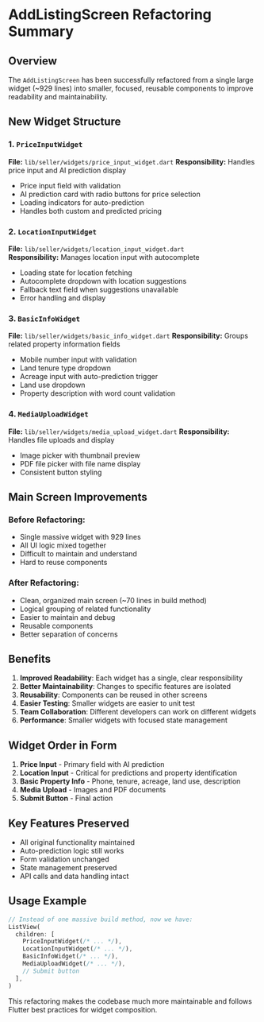 # AddListingScreen Refactoring Summary

## Overview

The `AddListingScreen` has been successfully refactored from a single large widget (~929 lines) into smaller, focused, reusable components to improve readability and maintainability.

## New Widget Structure

### 1. `PriceInputWidget`

**File:** `lib/seller/widgets/price_input_widget.dart`
**Responsibility:** Handles price input and AI prediction display

- Price input field with validation
- AI prediction card with radio buttons for price selection
- Loading indicators for auto-prediction
- Handles both custom and predicted pricing

### 2. `LocationInputWidget`

**File:** `lib/seller/widgets/location_input_widget.dart`  
**Responsibility:** Manages location input with autocomplete

- Loading state for location fetching
- Autocomplete dropdown with location suggestions
- Fallback text field when suggestions unavailable
- Error handling and display

### 3. `BasicInfoWidget`

**File:** `lib/seller/widgets/basic_info_widget.dart`
**Responsibility:** Groups related property information fields

- Mobile number input with validation
- Land tenure type dropdown
- Acreage input with auto-prediction trigger
- Land use dropdown
- Property description with word count validation

### 4. `MediaUploadWidget`

**File:** `lib/seller/widgets/media_upload_widget.dart`
**Responsibility:** Handles file uploads and display

- Image picker with thumbnail preview
- PDF file picker with file name display
- Consistent button styling

## Main Screen Improvements

### Before Refactoring:

- Single massive widget with 929 lines
- All UI logic mixed together
- Difficult to maintain and understand
- Hard to reuse components

### After Refactoring:

- Clean, organized main screen (~70 lines in build method)
- Logical grouping of related functionality
- Easier to maintain and debug
- Reusable components
- Better separation of concerns

## Benefits

1. **Improved Readability**: Each widget has a single, clear responsibility
2. **Better Maintainability**: Changes to specific features are isolated
3. **Reusability**: Components can be reused in other screens
4. **Easier Testing**: Smaller widgets are easier to unit test
5. **Team Collaboration**: Different developers can work on different widgets
6. **Performance**: Smaller widgets with focused state management

## Widget Order in Form

1. **Price Input** - Primary field with AI prediction
2. **Location Input** - Critical for predictions and property identification
3. **Basic Property Info** - Phone, tenure, acreage, land use, description
4. **Media Upload** - Images and PDF documents
5. **Submit Button** - Final action

## Key Features Preserved

- All original functionality maintained
- Auto-prediction logic still works
- Form validation unchanged
- State management preserved
- API calls and data handling intact

## Usage Example

```dart
// Instead of one massive build method, now we have:
ListView(
  children: [
    PriceInputWidget(/* ... */),
    LocationInputWidget(/* ... */),
    BasicInfoWidget(/* ... */),
    MediaUploadWidget(/* ... */),
    // Submit button
  ],
)
```

This refactoring makes the codebase much more maintainable and follows Flutter best practices for widget composition.
